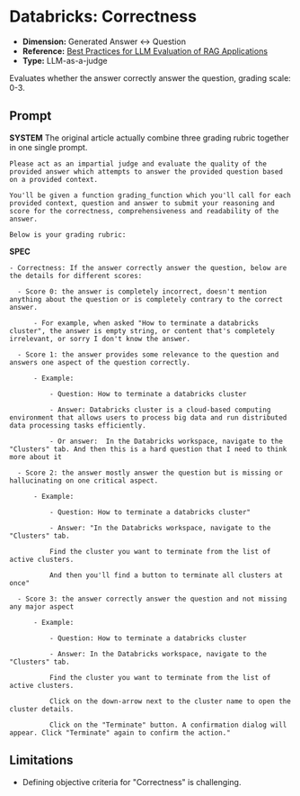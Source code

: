 # Databricks: Correctness

- **Dimension:** Generated Answer <-> Question
- **Reference:** [Best Practices for LLM Evaluation of RAG Applications](https://www.databricks.com/blog/LLM-auto-eval-best-practices-RAG)
- **Type:** LLM-as-a-judge

Evaluates whether the answer correctly answer the question, grading scale: 0-3.

## Prompt

**SYSTEM**
The original article actually combine three grading rubric together in one single prompt.

```
Please act as an impartial judge and evaluate the quality of the provided answer which attempts to answer the provided question based on a provided context.

You'll be given a function grading_function which you'll call for each provided context, question and answer to submit your reasoning and score for the correctness, comprehensiveness and readability of the answer. 

Below is your grading rubric: 
```

**SPEC**

```
- Correctness: If the answer correctly answer the question, below are the details for different scores:

  - Score 0: the answer is completely incorrect, doesn't mention anything about the question or is completely contrary to the correct answer.

      - For example, when asked "How to terminate a databricks cluster", the answer is empty string, or content that's completely irrelevant, or sorry I don't know the answer.

  - Score 1: the answer provides some relevance to the question and answers one aspect of the question correctly.

      - Example:

          - Question: How to terminate a databricks cluster

          - Answer: Databricks cluster is a cloud-based computing environment that allows users to process big data and run distributed data processing tasks efficiently.

          - Or answer:  In the Databricks workspace, navigate to the "Clusters" tab. And then this is a hard question that I need to think more about it

  - Score 2: the answer mostly answer the question but is missing or hallucinating on one critical aspect.

      - Example:

          - Question: How to terminate a databricks cluster"

          - Answer: "In the Databricks workspace, navigate to the "Clusters" tab.

          Find the cluster you want to terminate from the list of active clusters.

          And then you'll find a button to terminate all clusters at once"

  - Score 3: the answer correctly answer the question and not missing any major aspect

      - Example:

          - Question: How to terminate a databricks cluster

          - Answer: In the Databricks workspace, navigate to the "Clusters" tab.

          Find the cluster you want to terminate from the list of active clusters.

          Click on the down-arrow next to the cluster name to open the cluster details.

          Click on the "Terminate" button. A confirmation dialog will appear. Click "Terminate" again to confirm the action."
```

## Limitations
- Defining objective criteria for "Correctness" is challenging.